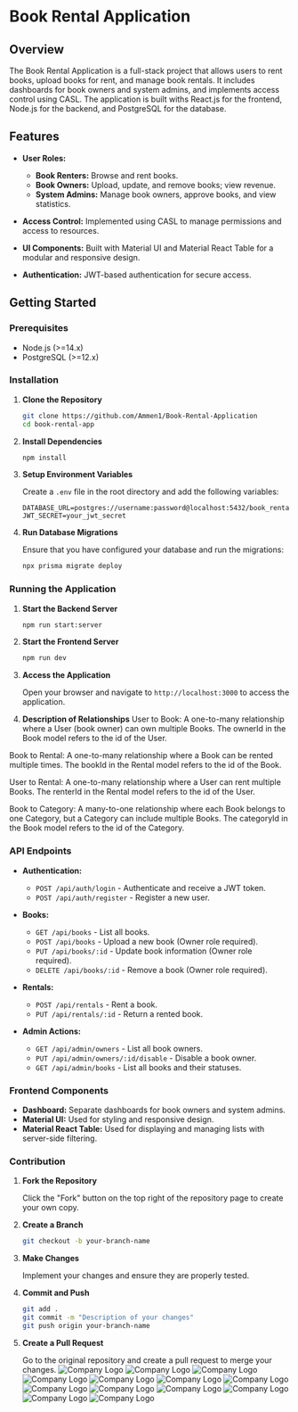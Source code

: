
# Book Rental Application

## Overview

The Book Rental Application is a full-stack project that allows users to rent books, upload books for rent, and manage book rentals. It includes dashboards for book owners and system admins, and implements access control using CASL. The application is built withs React.js for the frontend, Node.js for the backend, and PostgreSQL for the database.



## Features

- **User Roles:**
  - **Book Renters:** Browse and rent books.
  - **Book Owners:** Upload, update, and remove books; view revenue.
  - **System Admins:** Manage book owners, approve books, and view statistics.

- **Access Control:** Implemented using CASL to manage permissions and access to resources.
- **UI Components:** Built with Material UI and Material React Table for a modular and responsive design.

- **Authentication:** JWT-based authentication for secure access.

## Getting Started

### Prerequisites

- Node.js (>=14.x)
- PostgreSQL (>=12.x)

### Installation

1. **Clone the Repository**

   ```bash
   git clone https://github.com/Ammen1/Book-Rental-Application
   cd book-rental-app
   ```

2. **Install Dependencies**

   ```bash
   npm install
   ```

3. **Setup Environment Variables**

   Create a `.env` file in the root directory and add the following variables:

   ```env
   DATABASE_URL=postgres://username:password@localhost:5432/book_rental_db
   JWT_SECRET=your_jwt_secret
   ```

4. **Run Database Migrations**

   Ensure that you have configured your database and run the migrations:

   ```bash
   npx prisma migrate deploy
   ```

### Running the Application

1. **Start the Backend Server**

   ```bash
   npm run start:server
   ```

2. **Start the Frontend Server**

   ```bash
   npm run dev
   ```

3. **Access the Application**

   Open your browser and navigate to `http://localhost:3000` to access the application.

4. **Description of Relationships**
User to Book: A one-to-many relationship where a User (book owner) can own multiple Books. The ownerId in the Book model refers to the id of the User.

Book to Rental: A one-to-many relationship where a Book can be rented multiple times. The bookId in the Rental model refers to the id of the Book.

User to Rental: A one-to-many relationship where a User can rent multiple Books. The renterId in the Rental model refers to the id of the User.

Book to Category: A many-to-one relationship where each Book belongs to one Category, but a Category can include multiple Books. The categoryId in the Book model refers to the id of the Category.

### API Endpoints

- **Authentication:**
  - `POST /api/auth/login` - Authenticate and receive a JWT token.
  - `POST /api/auth/register` - Register a new user.

- **Books:**
  - `GET /api/books` - List all books.
  - `POST /api/books` - Upload a new book (Owner role required).
  - `PUT /api/books/:id` - Update book information (Owner role required).
  - `DELETE /api/books/:id` - Remove a book (Owner role required).

- **Rentals:**
  - `POST /api/rentals` - Rent a book.
  - `PUT /api/rentals/:id` - Return a rented book.

- **Admin Actions:**
  - `GET /api/admin/owners` - List all book owners.
  - `PUT /api/admin/owners/:id/disable` - Disable a book owner.
  - `GET /api/admin/books` - List all books and their statuses.

### Frontend Components

- **Dashboard:** Separate dashboards for book owners and system admins.
- **Material UI:** Used for styling and responsive design.
- **Material React Table:** Used for displaying and managing lists with server-side filtering.

### Contribution

1. **Fork the Repository**

   Click the "Fork" button on the top right of the repository page to create your own copy.

2. **Create a Branch**

   ```bash
   git checkout -b your-branch-name
   ```

3. **Make Changes**

   Implement your changes and ensure they are properly tested.

4. **Commit and Push**

   ```bash
   git add .
   git commit -m "Description of your changes"
   git push origin your-branch-name
   ```

5. **Create a Pull Request**

   Go to the original repository and create a pull request to merge your changes.
![Company Logo](ScreenShotimage/Screenshot1.png)
![Company Logo](ScreenShotimage/Screenshot2.png)
![Company Logo](ScreenShotimage/Screenshot3.png)
![Company Logo](ScreenShotimage/Screenshot4.png)
![Company Logo](ScreenShotimage/Screenshot6.png)
![Company Logo](ScreenShotimage/Screenshot7.png)
![Company Logo](ScreenShotimage/Screenshot8.png)
![Company Logo](ScreenShotimage/Screenshot9.png)
![Company Logo](ScreenShotimage/Screenshot10.png)
![Company Logo](ScreenShotimage/Screenshot11.png)
![Company Logo](ScreenShotimage/Screenshot12.png)
![Company Logo](ScreenShotimage/Screenshot13.png)
![Company Logo](ScreenShotimage/Screenshot14.png)



